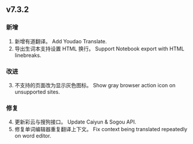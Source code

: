 ## v7.3.2

### 新增

1. 新增有道翻译。
   Add Youdao Translate.
2. 导出生词本支持设置 HTML 换行。
   Support Notebook export with HTML linebreaks.

### 改进

3. 不支持的页面改为显示灰色图标。
   Show gray browser action icon on unsupported sites.

### 修复

4. 更新彩云与搜狗接口。
   Update Caiyun & Sogou API.
5. 修复单词编辑器重复翻译上下文。
   Fix context being translated repeatedly on word editor.
